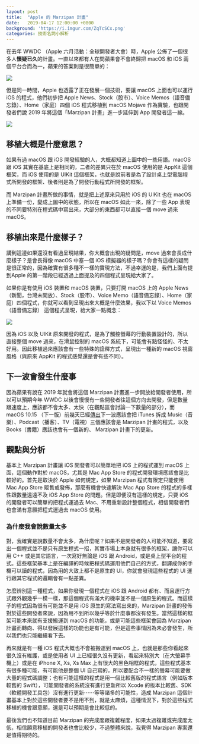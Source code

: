 ```yaml
---
layout: post
title:  "Apple 的 Marzipan 計畫"
date:   2019-04-17 12:00:00 +0800
background: 'https://i.imgur.com/ZqTcSCx.png'
categories: 技術名詞小解析
---
```

在去年 WWDC （Apple 六月活動：全球開發者大會）時，Apple 公佈了一個很多人**懷疑已久**的計畫。一直以來都有人在問蘋果會不會終歸把 macOS 和 iOS 兩個平台合而為一，蘋果的答案則是很簡單的：

![](https://i.imgur.com/ZqTcSCx.png)

但是同一時間，Apple 也透露了正在發展一個技術，要讓 macOS 上面也可以運行 iOS 的程式，他們初步把 Apple News、Stock（股市）、Voice Memos（語音備忘錄）、Home（家庭）四個 iOS 程式移植到 macOS Mojave 作為實驗，也跟開發者們說 2019 年將這個「Marzipan 計畫」進一步延伸到 App 開發者這一線。

![](https://i.imgur.com/WyDCLIy.png)

## 移植大概是什麼意思？

如果有過 macOS 跟 iOS 開發經驗的人，大概都知道上圖中的一些用語。macOS 跟 iOS 其實在基底上是相同的，二者的差異只在於 macOS 使用的是 AppKit 這個框架，而 iOS 使用的是 UIKit 這個框架，也就是說前者是為了設計桌上型電腦程式所開發的框架、後者則是為了開發行動程式所開發的框架。

而 Marzipan 計畫所做的事情，就是把上述原來只用於 iOS 的 UIKit 也在 macOS 上準備一份，變成上圖中的狀態，所以在 macOS 如此一來，除了一些 App 表現的不同要特別在程式碼中寫出來，大部分的東西都可以直接一個 move 過來 macOS。

## 移植出來是什麼樣子？

講到這邊如果還沒有看過呈現結果，你大概會出現的疑問是，move 過來會長成什麼樣子？是會長得像 macOS 中塞一個 iOS 模擬器的樣子嗎？你會有這樣的疑問是很正常的，因為確實有很多種不一樣的實現方法，不過幸運的是，我們上面有提到Apple 的第一階段已經透過上面提及的四個程式呈現給大家了。

如果你是有使用 iOS 裝置和 macOS 裝置，只要打開 macOS 上的 Apple News（新聞，台灣未開放）、Stock（股市）、Voice Memo（語音備忘錄）、Home（家庭）四個程式，你就可以看到呈現出來大概是什麼效果，我以下以 Voice Memos（語音備忘錄） 這個程式呈現，給大家一點概念：

![](https://i.imgur.com/lomgDWZ.png)

因為 iOS 以及 UIKit 原來開發的程式，是為了觸控螢幕的行動裝置設計的，所以直接整個 move 過來，在滑鼠控制的 macOS 系統下，可能會有點怪怪的、不太好用。因此移植過來應該會有一些特殊的詮釋方式，呈現出一種新的 macOS 視窗風格（與原來 AppKit 的程式感覺還是會有些不同）。

## 下一波會發生什麼事

因為蘋果有說在 2019 年就會將這個 Marzipan 計畫進一步開放給開發者使用，所以可以預期今年 WWDC 以後會慢慢有一些開發者往這個方向去開發，但是數量跟速度上，應該都不會太多、太快（在觀點區會討論一下數量的部分），而 macOS 10.15 （下一版）前幾天已經[傳出](https://9to5mac.com/2019/04/10/macos-10-15-itunes-standalone-apps/)下一波應該會把 iTunes 拆成 Music（音樂）、Podcast（播客）、TV（電視）三個應該會是 Marzipan 計畫的程式，以及 Books（書籍）應該也會有一個新的、 Marzipan 計畫下的更新。

## 觀點與分析

基本上 Marzipan 計畫讓 iOS 開發者可以簡單地把 iOS 上的程式運到 macOS 上面，這個動作對於 macOS，尤其是 Mac App Store 的程式開發環境應該會是比較好的。首先是取決於 Apple 如何規定，如果 Marzipan 程式有限定只能使用 Mac App Store 販售或發佈，那麼有機會快速解決 Mac App Store 的程式的多樣性跟數量遠遠不及 iOS App Store 的問題。但是即便沒有這樣的規定，只要 iOS 的開發者可以簡單的把程式運過去 Mac、不用重新設計整個程式，相信開發者們也會滿有意願把程式運過去 macOS 使用。

### 為什麼我會說數量太多

對，我確實是說數量不會太多，為什麼呢？如果不是開發者的人可能不知道，要寫出一個程式並不是只有原生程式一招，其實市場上本身就有很多的框架，讓你可以用 C++ 或是其它語言，一次寫好無論是 iOS 跟 Android，或是桌上型平台的程式。這些框架基本上是在編譯的時候把程式碼運用他們自己的方式，翻譯成你的手機可以讀的程式，因為用的大致上都不是原生的 UI，你就會發現這些程式的 UI 運行跟其它程式的邏輯會有一點差異。

怎麼辨別這一種程式，如果你發現一個程式在 iOS 跟 Android 都有、而且運行方式跟外觀幾乎一模一樣，那這個程式有滿大的機率並不是一個原生的程式。而這樣子的程式因為很有可能並不是用 iOS 原生的寫法寫出來的，Marzipan 計畫的發佈對於這些開發者來說，因為用不到所以幾乎等於什麼事都沒有發生。當然這樣的框架可能本來就有支援搬運到 macOS 的功能，或是可能這些框架會因為 Marzipan 計畫而轉向、得以發展這樣的功能也是有可能，但是這些事情因為未必會發生，所以我們也只能繼續看下去。

再來就是有一種 iOS 程式大概也不會被搬運到 macOS 上，也就是那些你看起來很久沒有維護，或是使用者 UI 上已經很久沒有更新，看起來特別大（在大螢幕手機上）或是在 iPhone X, Xs, Xs Max 上有很大的黑色相框的程式，這些程式基本有很多種可能，有可能他是整個 UI 自己寫的，所以要配合不一樣的螢幕可能要做大量的程式碼調整；也有可能這樣的程式是用一個比較舊版的程式語言（例如版本較舊的 Swift），可能開發者的系統沒有進行更新所以 Xcode 的版本比較舊、SDK（軟體開發工具包）沒有進行更新⋯⋯等等諸多的可能性，造成 Marzipan 這個計畫基本上對於這些開發者要不是用不到，就是太麻煩，這種情況下，對於這些程式移植的機會跟意願，還是可以預期是會比較低的。

最後我們也不知道目前 Marzipan 的完成度跟複雜程度，如果太過複雜或完成度太低，相信願意移植的開發者也會比較少，不過整體來說，我覺得 Marzipan 專案還是值得期待的。